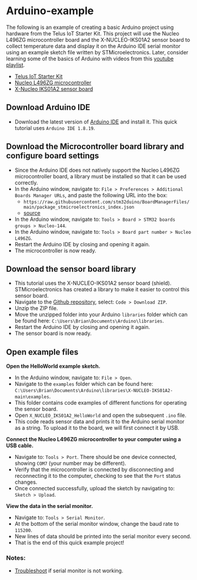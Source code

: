 # Arduino-example

The following is an example of creating a basic Arduino project using hardware from the Telus IoT Starter Kit. This project will use the Nucleo L496ZG microcontroller board and the X-NUCLEO-IKS01A2 sensor board to collect temperature data and display it on the Arduino IDE serial monitor using an example sketch file written by STMicroelectronics. Later, consider learning some of the basics of Arduino with videos from this [youtube playlist](https://www.youtube.com/watch?v=fJWR7dBuc18&list=PLGs0VKk2DiYw-L-RibttcvK-WBZm8WLEP).

- [Telus IoT Starter Kit](https://www.avnet.com/shop/us/products/avnet-engineering-services/aes-bg96-iot-sk2-g-3074457345636408150?INTCMP=tbs_low-power-wide-area_button_buy-your-kit)
- [Nucleo L496ZG microcontroller](https://os.mbed.com/platforms/ST-Nucleo-L496ZG/)
- [X-Nucleo IKS01A2 sensor board](https://www.st.com/en/ecosystems/x-nucleo-iks01a2.html)

## Download Arduino IDE
-	Download the latest version of [Arduino IDE](https://www.arduino.cc/en/software) and install it. This quick tutorial uses `Arduino IDE 1.8.19`.

## Download the Microcontroller board library and configure board settings
-	Since the Arduino IDE does not natively support the Nucleo L496ZG microcontroller board, a library must be installed so that it can be used correctly. 
-	In the Arduino window, navigate to: `File > Preferences > Additional Boards Manager URLs`, and paste the following URL into the box:
    -	`https://raw.githubusercontent.com/stm32duino/BoardManagerFiles/main/package_stmicroelectronics_index.json`
    -	[source](https://www.youtube.com/watch?v=1x-aNEtag88)
-	In the Arduino window, navigate to: `Tools > Board > STM32 boards groups > Nucleo-144`.
-	In the Arduino window, navigate to: `Tools > Board part number > Nucleo L496ZG`.
-	Restart the Arduino IDE by closing and opening it again.
-	The microcontroller is now ready.

## Download the sensor board library
-	This tutorial uses the X-NUCLEO-IKS01A2 sensor board (shield). STMicroelectronics has created a library to make it easier to control this sensor board.
-	Navigate to the [Github repository](https://github.com/stm32duino/X-NUCLEO-IKS01A2), select: `Code > Download ZIP`. 
-	Unzip the ZIP file.
-	Move the unzipped folder into your Arduino `libraries` folder which can be found here: `C:\Users\Brian\Documents\Arduino\libraries`.
-	Restart the Arduino IDE by closing and opening it again.
-	The sensor board is now ready.

## Open example files
**Open the HelloWorld example sketch.**
-	In the Arduino window, navigate to: `File > Open`.
-	Navigate to the `examples` folder which can be found here: `C:\Users\Brian\Documents\Arduino\libraries\X-NUCLEO-IKS01A2-main\examples`.
-	This folder contains code examples of different functions for operating the sensor board. 
-	Open `X_NUCLEO_IKS01A2_HelloWorld` and open the subsequent `.ino` file.
-	This code reads sensor data and prints it to the Arduino serial monitor as a string. To upload it to the board, we will first connect it by USB.

**Connect the Nucleo L496ZG microcontroller to your computer using a USB cable.**
-	Navigate to: `Tools > Port`. There should be one device connected, showing `COM7` (your number may be different).
-	Verify that the microcontroller is connected by disconnecting and reconnecting it to the computer, checking to see that the `Port` status changes.
-	Once connected successfully, upload the sketch by navigating to: `Sketch > Upload`. 

**View the data in the serial monitor.**
-	Navigate to: `Tools > Serial Monitor`.
-	At the bottom of the serial monitor window, change the baud rate to `115200`.
-	New lines of data should be printed into the serial monitor every second.
-	That is the end of this quick example project! 

### Notes:
-	[Troubleshoot](https://support.arduino.cc/hc/en-us/articles/4403361259538-I-can-upload-a-sketch-but-the-IDE-serial-monitor-does-not-open-Windows-) if serial monitor is not working.
